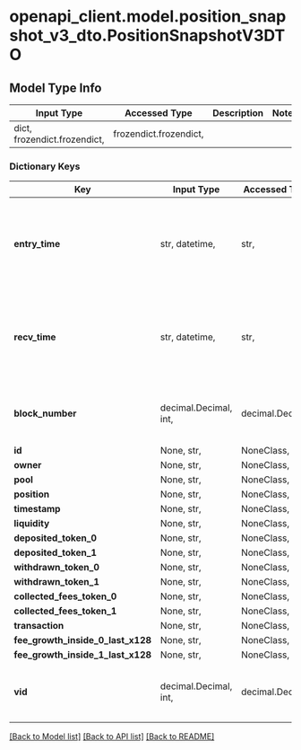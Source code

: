 # openapi_client.model.position_snapshot_v3_dto.PositionSnapshotV3DTO

## Model Type Info
Input Type | Accessed Type | Description | Notes
------------ | ------------- | ------------- | -------------
dict, frozendict.frozendict,  | frozendict.frozendict,  |  | 

### Dictionary Keys
Key | Input Type | Accessed Type | Description | Notes
------------ | ------------- | ------------- | ------------- | -------------
**entry_time** | str, datetime,  | str,  |  | [optional] value must conform to RFC-3339 date-time
**recv_time** | str, datetime,  | str,  |  | [optional] value must conform to RFC-3339 date-time
**block_number** | decimal.Decimal, int,  | decimal.Decimal,  |  | [optional] value must be a 64 bit integer
**id** | None, str,  | NoneClass, str,  |  | [optional] 
**owner** | None, str,  | NoneClass, str,  |  | [optional] 
**pool** | None, str,  | NoneClass, str,  |  | [optional] 
**position** | None, str,  | NoneClass, str,  |  | [optional] 
**timestamp** | None, str,  | NoneClass, str,  |  | [optional] 
**liquidity** | None, str,  | NoneClass, str,  |  | [optional] 
**deposited_token_0** | None, str,  | NoneClass, str,  |  | [optional] 
**deposited_token_1** | None, str,  | NoneClass, str,  |  | [optional] 
**withdrawn_token_0** | None, str,  | NoneClass, str,  |  | [optional] 
**withdrawn_token_1** | None, str,  | NoneClass, str,  |  | [optional] 
**collected_fees_token_0** | None, str,  | NoneClass, str,  |  | [optional] 
**collected_fees_token_1** | None, str,  | NoneClass, str,  |  | [optional] 
**transaction** | None, str,  | NoneClass, str,  |  | [optional] 
**fee_growth_inside_0_last_x128** | None, str,  | NoneClass, str,  |  | [optional] 
**fee_growth_inside_1_last_x128** | None, str,  | NoneClass, str,  |  | [optional] 
**vid** | decimal.Decimal, int,  | decimal.Decimal,  |  | [optional] value must be a 64 bit integer

[[Back to Model list]](../../README.md#documentation-for-models) [[Back to API list]](../../README.md#documentation-for-api-endpoints) [[Back to README]](../../README.md)

